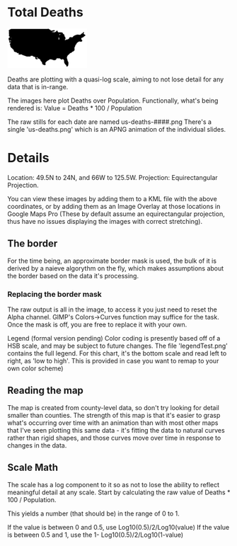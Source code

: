 # Total Deaths

![US Map, New Deaths](../../us-deaths-small.png)

Deaths are plotting with a quasi-log scale, aiming to not lose detail for any data that is in-range.

The images here plot Deaths over Population.  Functionally, what's being rendered is:
 Value = Deaths * 100 / Population

The raw stills for each date are named us-deaths-####.png
There's a single 'us-deaths.png' which is an APNG animation of the individual slides.


# Details

 Location: 49.5N to 24N, and 66W to 125.5W.
 Projection: Equirectangular Projection.
 
You can view these images by adding them to a KML file with the above coordinates, or by adding them
as an Image Overlay at those locations in Google Maps Pro (These by default assume an equirectangular projection, thus have no issues displaying the images with correct stretching).

## The border
For the time being, an approximate border mask is used, the bulk of it is derived by a naieve algorythm on the fly, which makes assumptions about the border based on the data it's processing.  
### Replacing the border mask
The raw output is all in the image, to access it you just need to reset the Alpha channel.  GIMP's Colors->Curves function may suffice for the task.  Once the mask is off, you are free to replace it with your own.

Legend (formal version pending)
Color coding is presently based off of a HSB scale, and may be subject to future changes.  The file 'legendTest.png' contains the full legend. For this chart, it's the bottom scale and read left to right, as 'low to high'.  This is provided in case you want to remap to your own color scheme)

## Reading the map
The map is created from county-level data, so don't try looking for detail smaller than counties.  The strength of this map is that it's easier to grasp what's occurring over time with an animation than with most other maps that I've seen plotting this same data - it's fitting the data to natural curves rather than rigid shapes, and those curves move over time in response to changes in the data.

## Scale Math
The scale has a log component to it so as not to lose the ability to reflect meaningful detail at any scale.
Start by calculating the raw value of Deaths * 100 / Population.

This yields a number (that should be) in the range of 0 to 1.

If the value is between 0 and 0.5, use Log10(0.5)/2/Log10(value)
If the value is between 0.5 and 1, use the 1- Log10(0.5)/2/Log10(1-value)
